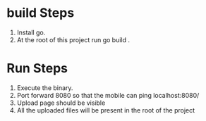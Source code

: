 # build Steps

1. Install go.
2. At the root of this project run go build .

# Run Steps

1. Execute the binary.
2. Port forward 8080 so that the mobile can ping localhost:8080/
3. Upload page should be visible
4. All the uploaded files will be present in the root of the project